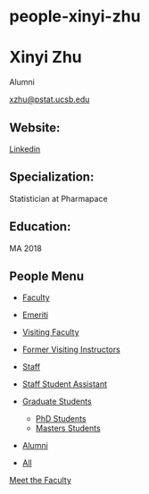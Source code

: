 # people-xinyi-zhu

# Xinyi Zhu

Alumni

[xzhu@pstat.ucsb.edu](mailto:xzhu@pstat.ucsb.edu)

## Website:

[Linkedin](https://www.linkedin.com/in/xinyi-zhu-b24407100/)

## Specialization:

Statistician at Pharmapace

## Education:

MA 2018

## People Menu

- [Faculty](/people/academic "Faculty")
- [Emeriti](/people/emeriti "Emeriti")
- [Visiting Faculty](/people/visiting "Visiting Faculty")
- [Former Visiting Instructors](/people/lecturer "Former Visiting Instructors")
- [Staff](/people/staff)
- [Staff Student Assistant](/people/researcher "Staff Student Assistant")
- [Graduate Students](/people/student "Graduate Students")
  
  - [PhD Students](/people/student/phd "PhD Students")
  - [Masters Students](/people/student/masters "Masters Students")
- [Alumni](/people/alumni)
- [All](/people/all)

[Meet the Faculty](/people/meet-the-faculty)